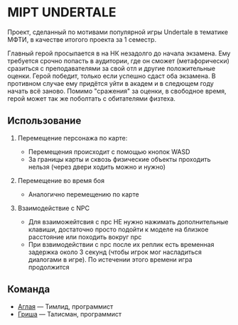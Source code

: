 # MIPT UNDERTALE
Проект, сделанный по мотивами популярной игры Undertale
в тематике МФТИ, в качестве итогого проекта за 1 семестр.

Главный герой просыпается в на НК незадолго до начала 
экзамена. Ему требуется срочно попасть в аудитории, где
он сможет (метафорически) сразиться с преподавателями за 
свой отл и другие положительные оценки. Герой победит, 
только если успешно сдаст оба экзамена. В противном случае 
ему придётся уйти в академ и в следющем году начать всё 
заново. Помимо "сражения" за оценки, в свободное время,
герой может так же поболтать с обитателями физтеха.

## Использование
1. Перемещение персонажа по карте:
   - Перемещения происходит с помощью кнопок WASD
   - За границы карты и сквозь физические объекты проходить 
   нельзя (через двери ходить можно и нужно)

2. Перемещение во время боя
   - Аналогично перемещению по карте
   
3. Взаимодействие с NPC
   - Для взаиможейтсвия с npc НЕ нужно нажимать дополнительные 
   клавиши, достаточно просто подойти к моделе на близкое расстояние
   или походить вокруг npc
   - При взвимодействии с npc после их реплик есть временная задержка
      около 3 секунд (чтобы игрок мог насладиться диалогами в игре).
      По истечении этого времени игра продолжится


## Команда
- [Аглая](https://github.com/AAglay) — Тимлид, программист
- [Гриша](https://github.com/gyrophy6) — Талисман, программист
